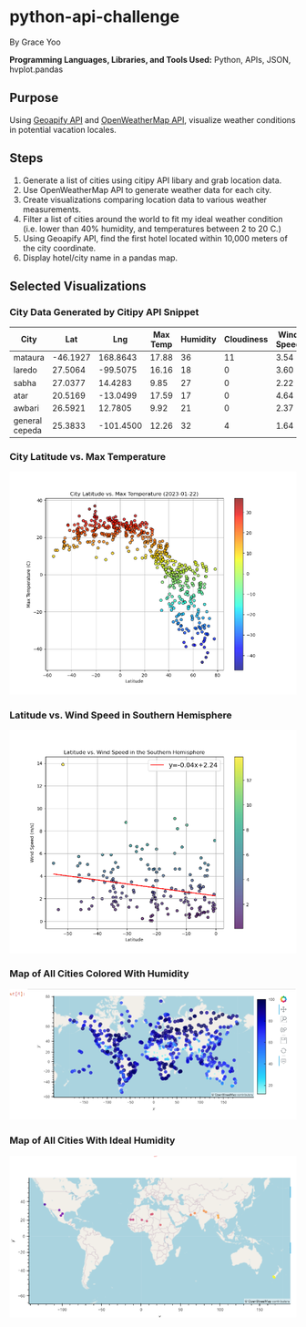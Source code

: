 # python-api-challenge

By Grace Yoo

**Programming Languages, Libraries, and Tools Used:** Python, APIs, JSON, hvplot.pandas

## Purpose

Using [Geoapify API](https://apidocs.geoapify.com/playground/places/) and [OpenWeatherMap API](https://openweathermap.org/api), visualize weather conditions in potential vacation locales. 

## Steps

1. Generate a list of cities using citipy API libary and grab location data. 
2. Use OpenWeatherMap API to generate weather data for each city. 
3. Create visualizations comparing location data to various weather measurements.  
4. Filter a list of cities around the world to fit my ideal weather condition (i.e. lower than 40% humidity, and temperatures between 2 to 20 C.)
5. Using Geoapify API, find the first hotel located within 10,000 meters of the city coordinate. 
6. Display hotel/city name in a pandas map. 

## Selected Visualizations

### City Data Generated by Citipy API Snippet 

| City            | Lat      | Lng       | Max Temp | Humidity | Cloudiness | Wind Speed | Country | Date       |
|-----------------|----------|-----------|----------|----------|------------|------------|---------|------------|
| mataura         | -46.1927 | 168.8643  | 17.88    | 36       | 11         | 3.54       | NZ      | 1674441674 |
| laredo          | 27.5064  | -99.5075  | 16.16    | 18       | 0          | 3.60       | US      | 1674441782 |
| sabha           | 27.0377  | 14.4283   | 9.85     | 27       | 0          | 2.22       | LY      | 1674441954 |
| atar            | 20.5169  | -13.0499  | 17.59    | 17       | 0          | 4.64       | MR      | 1674441696 |
| awbari          | 26.5921  | 12.7805   | 9.92     | 21       | 0          | 2.37       | LY      | 1674441990 |
| general cepeda  | 25.3833  | -101.4500 | 12.26    | 32       | 4          | 1.64       | MX      | 1674441925 |


### City Latitude vs. Max Temperature

![fig1](https://github.com/geyo/python-api-challenge/blob/main/WeatherPy/output_data/Fig1.png)

### Latitude vs. Wind Speed in Southern Hemisphere

![fig12](https://github.com/geyo/python-api-challenge/blob/main/WeatherPy/output_data/Fig12.png)

### Map of All Cities Colored With Humidity

![map](https://github.com/geyo/python-api-challenge/blob/main/WeatherPy/output_data/all_cities_map_humidity.png)

### Map of All Cities With Ideal Humidity

![map_humidity](https://github.com/geyo/python-api-challenge/blob/main/WeatherPy/output_data/city_map_w_ideal_humidity_condition.png)
